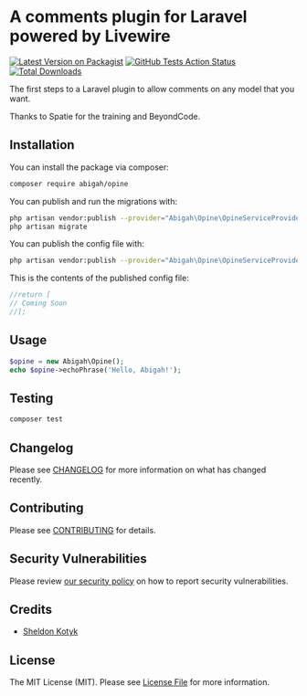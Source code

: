 # A comments plugin for Laravel powered by Livewire

[![Latest Version on Packagist](https://img.shields.io/packagist/v/abigah/opine.svg?style=flat-square)](https://packagist.org/packages/abigah/opine)
[![GitHub Tests Action Status](https://img.shields.io/github/workflow/status/abigah/opine/run-tests?label=tests)](https://github.com/abigah/opine/actions?query=workflow%3ATests+branch%3Amaster)
[![Total Downloads](https://img.shields.io/packagist/dt/abigah/opine.svg?style=flat-square)](https://packagist.org/packages/abigah/opine)


The first steps to a Laravel plugin to allow comments on any model that you want.


Thanks to Spatie for the training and BeyondCode.

## Installation

You can install the package via composer:

```bash
composer require abigah/opine
```

You can publish and run the migrations with:

```bash
php artisan vendor:publish --provider="Abigah\Opine\OpineServiceProvider" --tag="migrations"
php artisan migrate
```

You can publish the config file with:
```bash
php artisan vendor:publish --provider="Abigah\Opine\OpineServiceProvider" --tag="config"
```

This is the contents of the published config file:

```php
//return [
// Coming Soon
//];
```

## Usage

```php
$opine = new Abigah\Opine();
echo $opine->echoPhrase('Hello, Abigah!');
```

## Testing

```bash
composer test
```

## Changelog

Please see [CHANGELOG](CHANGELOG.md) for more information on what has changed recently.

## Contributing

Please see [CONTRIBUTING](.github/CONTRIBUTING.md) for details.

## Security Vulnerabilities

Please review [our security policy](../../security/policy) on how to report security vulnerabilities.

## Credits

- [Sheldon Kotyk](https://github.com/sheldonkotyk)

## License

The MIT License (MIT). Please see [License File](LICENSE.md) for more information.
